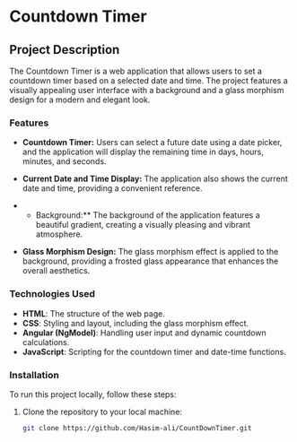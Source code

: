 # Countdown Timer

## Project Description

The Countdown Timer is a web application that allows users to set a countdown timer based on a selected date and time. The project features a visually appealing user interface with a background and a glass morphism design for a modern and elegant look.

### Features

- **Countdown Timer:** Users can select a future date using a date picker, and the application will display the remaining time in days, hours, minutes, and seconds.

- **Current Date and Time Display:** The application also shows the current date and time, providing a convenient reference.

- * Background:** The background of the application features a beautiful gradient, creating a visually pleasing and vibrant atmosphere.

- **Glass Morphism Design:** The glass morphism effect is applied to the background, providing a frosted glass appearance that enhances the overall aesthetics.

### Technologies Used

- **HTML**: The structure of the web page.
- **CSS**: Styling and layout, including the glass morphism effect.
- **Angular (NgModel)**: Handling user input and dynamic countdown calculations.
- **JavaScript**: Scripting for the countdown timer and date-time functions.

### Installation

To run this project locally, follow these steps:

1. Clone the repository to your local machine:

   ```bash
   git clone https://github.com/Hasim-ali/CountDownTimer.git
